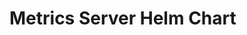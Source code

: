 # Metrics Server Helm Chart

<!-- BEGINNING OF PRE-COMMIT-TERRAFORM DOCS HOOK -->
<!-- END OF PRE-COMMIT-TERRAFORM DOCS HOOK -->
